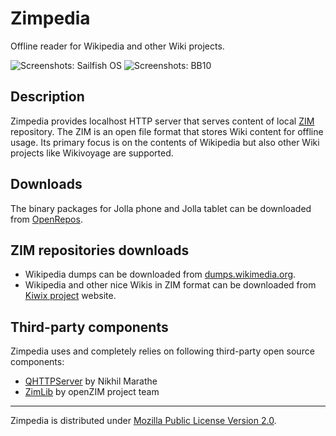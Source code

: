 # Zimpedia

Offline reader for Wikipedia and other Wiki projects.

![Screenshots: Sailfish OS](https://raw.githubusercontent.com/mkiol/Zimpedia/master/screenshots/jolla.png)
![Screenshots: BB10](https://raw.githubusercontent.com/mkiol/Zimpedia/master/screenshots/bb10.png)

## Description
Zimpedia provides localhost HTTP server that serves content of
local [ZIM](https://en.wikipedia.org/wiki/ZIM_%28file_format%29) repository.
The ZIM is an open file format that stores Wiki content for offline usage.
Its primary focus is on the contents of Wikipedia but also other Wiki projects
like Wikivoyage are supported.

## Downloads
The binary packages for Jolla phone and Jolla tablet can be downloaded
from [OpenRepos](https://openrepos.net/content/mkiol/zimpedia).

## ZIM repositories downloads
* Wikipedia dumps can be downloaded from
[dumps.wikimedia.org](https://dumps.wikimedia.org/other/kiwix/zim/wikipedia/).
* Wikipedia and other nice Wikis in ZIM format can be downloaded
from [Kiwix project](http://www.kiwix.org/wiki/Content_in_all_languages)
website.

## Third-party components
Zimpedia uses and completely relies on following third-party open source
components:
* [QHTTPServer](https://github.com/nikhilm/qhttpserver) by Nikhil Marathe
* [ZimLib](http://www.openzim.org/wiki/Zimlib) by openZIM project team

---------------

Zimpedia is distributed under
[Mozilla Public License Version 2.0](https://www.mozilla.org/MPL/2.0/).
